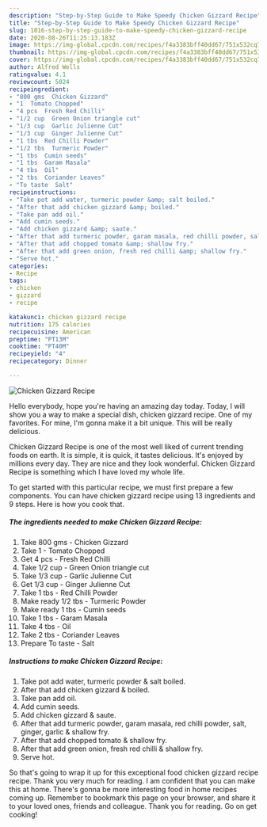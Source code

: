 ```yaml
---
description: "Step-by-Step Guide to Make Speedy Chicken Gizzard Recipe"
title: "Step-by-Step Guide to Make Speedy Chicken Gizzard Recipe"
slug: 1016-step-by-step-guide-to-make-speedy-chicken-gizzard-recipe
date: 2020-08-26T11:25:13.183Z
image: https://img-global.cpcdn.com/recipes/f4a3383bff40dd67/751x532cq70/chicken-gizzard-recipe-recipe-main-photo.jpg
thumbnail: https://img-global.cpcdn.com/recipes/f4a3383bff40dd67/751x532cq70/chicken-gizzard-recipe-recipe-main-photo.jpg
cover: https://img-global.cpcdn.com/recipes/f4a3383bff40dd67/751x532cq70/chicken-gizzard-recipe-recipe-main-photo.jpg
author: Alfred Wells
ratingvalue: 4.1
reviewcount: 5024
recipeingredient:
- "800 gms  Chicken Gizzard"
- "1  Tomato Chopped"
- "4 pcs  Fresh Red Chilli"
- "1/2 cup  Green Onion triangle cut"
- "1/3 cup  Garlic Julienne Cut"
- "1/3 cup  Ginger Julienne Cut"
- "1 tbs  Red Chilli Powder"
- "1/2 tbs  Turmeric Powder"
- "1 tbs  Cumin seeds"
- "1 tbs  Garam Masala"
- "4 tbs  Oil"
- "2 tbs  Coriander Leaves"
- "To taste  Salt"
recipeinstructions:
- "Take pot add water, turmeric powder &amp; salt boiled."
- "After that add chicken gizzard &amp; boiled."
- "Take pan add oil."
- "Add cumin seeds."
- "Add chicken gizzard &amp; saute."
- "After that add turmeric powder, garam masala, red chilli powder, salt, ginger, garlic &amp; shallow fry."
- "After that add chopped tomato &amp; shallow fry."
- "After that add green onion, fresh red chilli &amp; shallow fry."
- "Serve hot."
categories:
- Recipe
tags:
- chicken
- gizzard
- recipe

katakunci: chicken gizzard recipe 
nutrition: 175 calories
recipecuisine: American
preptime: "PT13M"
cooktime: "PT40M"
recipeyield: "4"
recipecategory: Dinner

---
```



![Chicken Gizzard Recipe](https://img-global.cpcdn.com/recipes/f4a3383bff40dd67/751x532cq70/chicken-gizzard-recipe-recipe-main-photo.jpg)

Hello everybody, hope you're having an amazing day today. Today, I will show you a way to make a special dish, chicken gizzard recipe. One of my favorites. For mine, I'm gonna make it a bit unique. This will be really delicious.



Chicken Gizzard Recipe is one of the most well liked of current trending foods on earth. It is simple, it is quick, it tastes delicious. It's enjoyed by millions every day. They are nice and they look wonderful. Chicken Gizzard Recipe is something which I have loved my whole life.


To get started with this particular recipe, we must first prepare a few components. You can have chicken gizzard recipe using 13 ingredients and 9 steps. Here is how you cook that.

<!--inarticleads1-->

##### The ingredients needed to make Chicken Gizzard Recipe:

1. Take 800 gms - Chicken Gizzard
1. Take 1 - Tomato Chopped
1. Get 4 pcs - Fresh Red Chilli
1. Take 1/2 cup - Green Onion triangle cut
1. Take 1/3 cup - Garlic Julienne Cut
1. Get 1/3 cup - Ginger Julienne Cut
1. Take 1 tbs - Red Chilli Powder
1. Make ready 1/2 tbs - Turmeric Powder
1. Make ready 1 tbs - Cumin seeds
1. Take 1 tbs - Garam Masala
1. Take 4 tbs - Oil
1. Take 2 tbs - Coriander Leaves
1. Prepare To taste - Salt




<!--inarticleads2-->

##### Instructions to make Chicken Gizzard Recipe:

1. Take pot add water, turmeric powder &amp; salt boiled.
1. After that add chicken gizzard &amp; boiled.
1. Take pan add oil.
1. Add cumin seeds.
1. Add chicken gizzard &amp; saute.
1. After that add turmeric powder, garam masala, red chilli powder, salt, ginger, garlic &amp; shallow fry.
1. After that add chopped tomato &amp; shallow fry.
1. After that add green onion, fresh red chilli &amp; shallow fry.
1. Serve hot.




So that's going to wrap it up for this exceptional food chicken gizzard recipe recipe. Thank you very much for reading. I am confident that you can make this at home. There's gonna be more interesting food in home recipes coming up. Remember to bookmark this page on your browser, and share it to your loved ones, friends and colleague. Thank you for reading. Go on get cooking!
